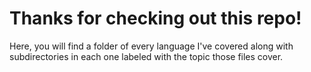 # Thanks for checking out this repo!
Here, you will find a folder of every language I've covered along with subdirectories in each one labeled with the topic those files cover.
